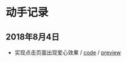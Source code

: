 # 动手记录

## 2018年8月4日

- 实现点击页面出现爱心效果 / [code](https://github.com/lllllllqw/lllllllqw.github.io/tree/master/css/heart) / [preview](https://lllllllqw.github.io/css/heart)
